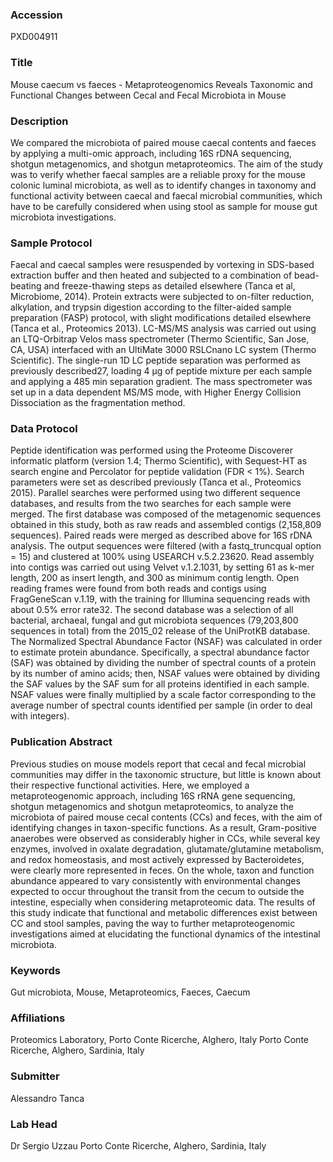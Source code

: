 ### Accession
PXD004911

### Title
Mouse caecum vs faeces -  Metaproteogenomics Reveals Taxonomic and Functional Changes between Cecal and Fecal Microbiota in Mouse

### Description
We compared the microbiota of paired mouse caecal contents and faeces by applying a multi-omic approach, including 16S rDNA sequencing, shotgun metagenomics, and shotgun metaproteomics. The aim of the study was to verify whether faecal samples are a reliable proxy for the mouse colonic luminal microbiota, as well as to identify changes in taxonomy and functional activity between caecal and faecal microbial communities, which have to be carefully considered when using stool as sample for mouse gut microbiota investigations.

### Sample Protocol
Faecal and caecal samples were resuspended by vortexing in SDS-based extraction buffer and then heated and subjected to a combination of bead-beating and freeze-thawing steps as detailed elsewhere (Tanca et al, Microbiome, 2014). Protein extracts were subjected to on-filter reduction, alkylation, and trypsin digestion according to the filter-aided sample preparation (FASP) protocol, with slight modifications detailed elsewhere (Tanca et al., Proteomics 2013). LC-MS/MS analysis was carried out using an LTQ-Orbitrap Velos mass spectrometer (Thermo Scientific, San Jose, CA, USA) interfaced with an UltiMate 3000 RSLCnano LC system (Thermo Scientific). The single-run 1D LC peptide separation was performed as previously described27, loading 4 μg of peptide mixture per each sample and applying a 485 min separation gradient. The mass spectrometer was set up in a data dependent MS/MS mode, with Higher Energy Collision Dissociation as the fragmentation method.

### Data Protocol
Peptide identification was performed using the Proteome Discoverer informatic platform (version 1.4; Thermo Scientific), with Sequest-HT as search engine and Percolator for peptide validation (FDR < 1%). Search parameters were set as described previously (Tanca et al., Proteomics 2015). Parallel searches were performed using two different sequence databases, and results from the two searches for each sample were merged. The first database was composed of the metagenomic sequences obtained in this study, both as raw reads and assembled contigs (2,158,809 sequences). Paired reads were merged as described above for 16S rDNA analysis. The output sequences were filtered (with a fastq_truncqual option = 15) and clustered at 100% using USEARCH v.5.2.23620. Read assembly into contigs was carried out using Velvet v.1.2.1031, by setting 61 as k-mer length, 200 as insert length, and 300 as minimum contig length. Open reading frames were found from both reads and contigs using FragGeneScan v.1.19, with the training for Illumina sequencing reads with about 0.5% error rate32. The second database was a selection of all bacterial, archaeal, fungal and gut microbiota sequences (79,203,800 sequences in total) from the 2015_02 release of the UniProtKB database. The Normalized Spectral Abundance Factor (NSAF) was calculated in order to estimate protein abundance. Specifically, a spectral abundance factor (SAF) was obtained by dividing the number of spectral counts of a protein by its number of amino acids; then, NSAF values were obtained by dividing the SAF values by the SAF sum for all proteins identified in each sample. NSAF values were finally multiplied by a scale factor corresponding to the average number of spectral counts identified per sample (in order to deal with integers).

### Publication Abstract
Previous studies on mouse models report that cecal and fecal microbial communities may differ in the taxonomic structure, but little is known about their respective functional activities. Here, we employed a metaproteogenomic approach, including 16S rRNA gene sequencing, shotgun metagenomics and shotgun metaproteomics, to analyze the microbiota of paired mouse cecal contents (CCs) and feces, with the aim of identifying changes in taxon-specific functions. As a result, Gram-positive anaerobes were observed as considerably higher in CCs, while several key enzymes, involved in oxalate degradation, glutamate/glutamine metabolism, and redox homeostasis, and most actively expressed by Bacteroidetes, were clearly more represented in feces. On the whole, taxon and function abundance appeared to vary consistently with environmental changes expected to occur throughout the transit from the cecum to outside the intestine, especially when considering metaproteomic data. The results of this study indicate that functional and metabolic differences exist between CC and stool samples, paving the way to further metaproteogenomic investigations aimed at elucidating the functional dynamics of the intestinal microbiota.

### Keywords
Gut microbiota, Mouse, Metaproteomics, Faeces, Caecum

### Affiliations
Proteomics Laboratory, Porto Conte Ricerche, Alghero, Italy
Porto Conte Ricerche, Alghero, Sardinia, Italy

### Submitter
Alessandro Tanca

### Lab Head
Dr Sergio Uzzau
Porto Conte Ricerche, Alghero, Sardinia, Italy


